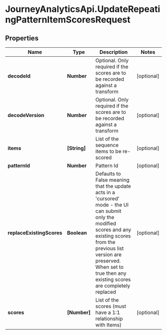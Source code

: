 # JourneyAnalyticsApi.UpdateRepeatingPatternItemScoresRequest

## Properties

Name | Type | Description | Notes
------------ | ------------- | ------------- | -------------
**decodeId** | **Number** | Optional. Only required if the scores are to be recorded against a transform | [optional] 
**decodeVersion** | **Number** | Optional. Only required if the scores are to be recorded against a transform | [optional] 
**items** | **[String]** | List of the sequence items to be re-scored | [optional] 
**patternId** | **Number** | Pattern Id | [optional] 
**replaceExistingScores** | **Boolean** | Defaults to False meaning that the update acts in a &#39;cursored&#39; mode - the UI can submit only the modified scores and any existing scores from the previous list version are preserved. When set to true then any existing scores are completely replaced | [optional] 
**scores** | **[Number]** | List of the scores (must have a 1:1 relationship with Items) | [optional] 


